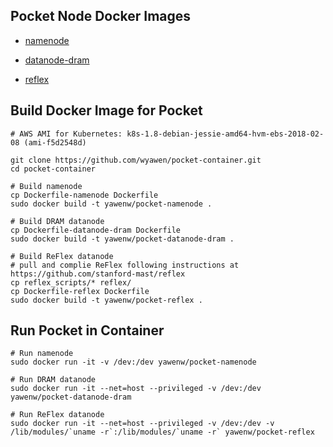## Pocket Node Docker Images 
* [namenode](https://hub.docker.com/r/yawenw/pocket-namenode/)

* [datanode-dram](https://hub.docker.com/r/yawenw/pocket-datanode-dram/)

* [reflex](https://hub.docker.com/r/yawenw/pocket-reflex/)


## Build Docker Image for Pocket 
``` 
# AWS AMI for Kubernetes: k8s-1.8-debian-jessie-amd64-hvm-ebs-2018-02-08 (ami-f5d2548d)

git clone https://github.com/wyawen/pocket-container.git
cd pocket-container

# Build namenode
cp Dockerfile-namenode Dockerfile
sudo docker build -t yawenw/pocket-namenode .

# Build DRAM datanode
cp Dockerfile-datanode-dram Dockerfile
sudo docker build -t yawenw/pocket-datanode-dram .

# Build ReFlex datanode 
# pull and complie ReFlex following instructions at https://github.com/stanford-mast/reflex
cp reflex_scripts/* reflex/
cp Dockerfile-reflex Dockerfile
sudo docker build -t yawenw/pocket-reflex .
```

## Run Pocket in Container
``` 
# Run namenode
sudo docker run -it -v /dev:/dev yawenw/pocket-namenode

# Run DRAM datanode
sudo docker run -it --net=host --privileged -v /dev:/dev yawenw/pocket-datanode-dram

# Run ReFlex datanode 
sudo docker run -it --net=host --privileged -v /dev:/dev -v /lib/modules/`uname -r`:/lib/modules/`uname -r` yawenw/pocket-reflex
```

